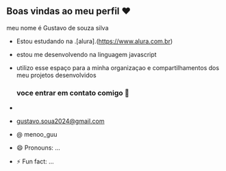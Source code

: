 ## Boas vindas ao meu perfil ❤️

meu nome é Gustavo de souza silva 

- Estou estudando na .[alura].(https://www.alura.com.br)
- estou me desenvolvendo na linguagem javascript
- utilizo esse espaço para a minha organizaçao e compartilhamentos dos meu projetos desenvolvidos 
  
  ### voce entrar em contato comigo 🤙
- 
- gustavo.soua2024@gmail.com 
  
- @ menoo_guu
- 😄 Pronouns: ...
- ⚡ Fun fact: ...
